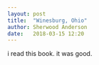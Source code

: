 ```yaml
---
layout: post
title:  "Winesburg, Ohio"
author: Sherwood Anderson
date:   2018-03-15 12:20
---
```


i read this book. it was good. 

